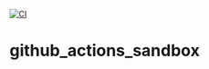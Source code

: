 [![CI](https://github.com/WATANAPEI/github_actions_sandbox/actions/workflows/ci.yml/badge.svg?branch=main)](https://github.com/WATANAPEI/github_actions_sandbox/actions/workflows/ci.yml)

# github_actions_sandbox
